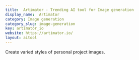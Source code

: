 ```yaml
---
title:  Artimator - Trending AI tool for Image generation
display_name:  Artimator
category: Image generation
category_slug: image-generation
key: artimator_io
website: https://artimator.io/
layout: aitool
---
```


Create varied styles of personal project images.
